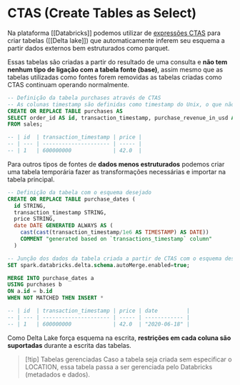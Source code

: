 # CTAS (Create Tables as Select)

Na plataforma [[Databricks]] podemos utilizar de [expressões CTAS](https://docs.databricks.com/pt/sql/language-manual/sql-ref-syntax-ddl-create-table-using.html) para criar tabelas ([[Delta lake]]) que automaticamente inferem seu esquema a partir dados externos bem estruturados como parquet. 

Essas tabelas são criadas a partir do resultado de uma consulta e **não tem nenhum tipo de ligação com a tabela fonte (base)**, assim mesmo que as tabelas utilizadas como fontes forem removidas as tabelas criadas como CTAS continuam operando normalmente.

```sql
-- Definição da tabela purchases através de CTAS
-- As colunas timestamp são definidas como timestamp do Unix, o que não é interessante para análises
CREATE OR REPLACE TABLE purchases AS
SELECT order_id AS id, transaction_timestamp, purchase_revenue_in_usd AS price
FROM sales;

-- | id  | transaction_timestamp | price |
-- | --- | --------------------- | ----- |
-- | 1   | 600000000             | 42.0  |
```

Para outros tipos de fontes de **dados menos estruturados** podemos criar uma tabela temporária fazer as transformações necessárias e importar na tabela principal.

```sql
-- Definição da tabela com o esquema desejado
CREATE OR REPLACE TABLE purchase_dates (
  id STRING,
  transaction_timestamp STRING,
  price STRING,
  date DATE GENERATED ALWAYS AS (
    cast(cast(transaction_timestamp/1e6 AS TIMESTAMP) AS DATE))
    COMMENT "generated based on `transactions_timestamp` column"
  )

-- Junção dos dados da tabela criada a partir de CTAS com o esquema desejado
SET spark.databricks.delta.schema.autoMerge.enabled=true;

MERGE INTO purchase_dates a
USING purchases b 
ON a.id = b.id 
WHEN NOT MATCHED THEN INSERT *

-- | id  | transaction_timestamp | price | date         |
-- | --- | --------------------- | ----- | ------------ |
-- | 1   | 600000000             | 42.0  | "2020-06-18" |
```

Como Delta Lake força esquema na escrita, **restrições em cada coluna são suportadas** durante a escrita das tabelas.

> [!tip] Tabelas gerenciadas
> Caso a tabela seja criada sem especificar o LOCATION, essa tabela passa a ser gerenciada pelo Databricks (metadados e dados).